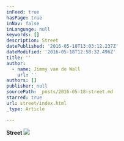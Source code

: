 ```yaml
---
inFeed: true
hasPage: true
inNav: false
inLanguage: null
keywords: []
description: Street
datePublished: '2016-05-18T13:03:12.237Z'
dateModified: '2016-05-18T12:58:32.496Z'
title: ''
author:
  - name: Jimmy van de Wall
    url: ''
authors: []
publisher: null
sourcePath: _posts/2016-05-18-street.md
starred: true
url: street/index.html
_type: Article

---
```

**Street**
![](https://the-grid-user-content.s3-us-west-2.amazonaws.com/d577712d-8a09-4025-a552-d49fa177aa0c.jpg)